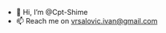 - 👋 Hi, I’m @Cpt-Shime
- 📫 Reach me on vrsalovic.ivan@gmail.com

<!---
Cpt-Shime/Cpt-Shime is a ✨ special ✨ repository because its `README.md` (this file) appears on your GitHub profile.
You can click the Preview link to take a look at your changes.
--->
